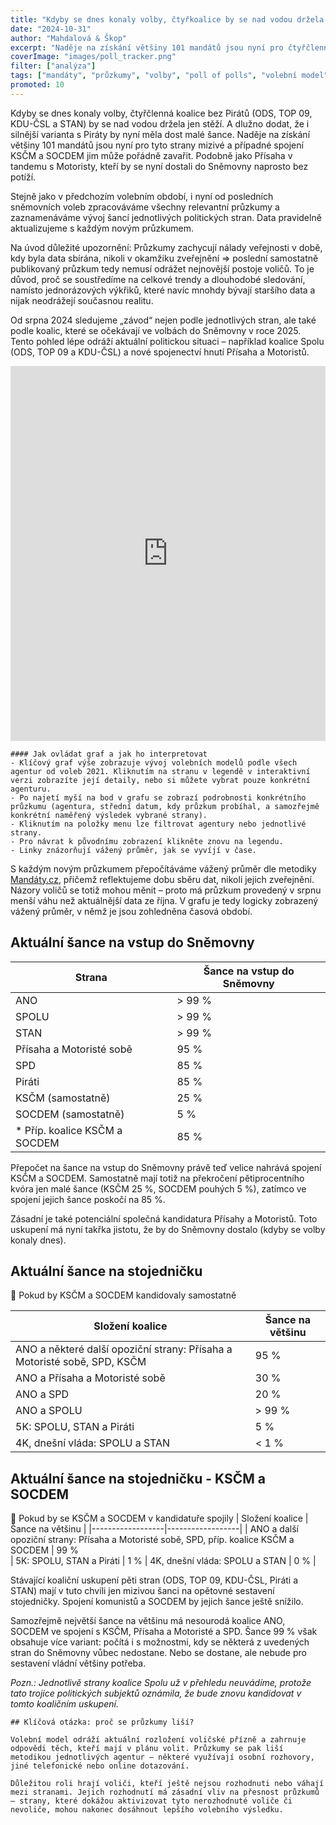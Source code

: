 ```yaml
---
title: "Kdyby se dnes konaly volby, čtyřkoalice by se nad vodou držela jen stěží"
date: "2024-10-31"
author: "Mahdalová & Škop"
excerpt: "Naděje na získání většiny 101 mandátů jsou nyní pro čtyřčlennou koalici bez Pirátů (ODS, TOP 09, KDU-ČSL a STAN) mizivé."
coverImage: "images/poll_tracker.png"
filter: ["analýza"]
tags: ["mandáty", "průzkumy", "volby", "poll of polls", "volební model", "Sněmovna", "Parlament", "Česko"]
promoted: 10
---
```


Kdyby se dnes konaly volby, čtyřčlenná koalice bez Pirátů (ODS, TOP 09, KDU-ČSL a STAN) by se nad vodou držela jen stěží. A dlužno dodat, že i silnější varianta s Piráty by nyní měla dost malé šance. Naděje na získání většiny 101 mandátů jsou nyní pro tyto strany mizivé a případné spojení KSČM a SOCDEM jim může pořádně zavařit. Podobně jako Přísaha v tandemu s Motoristy, kteří by se nyní dostali do Sněmovny naprosto bez potíží.

Stejně jako v předchozím volebním období, i nyní od posledních sněmovních voleb zpracováváme všechny relevantní průzkumy a zaznamenáváme vývoj šancí jednotlivých politických stran. Data pravidelně aktualizujeme s každým novým průzkumem.

Na úvod důležité upozornění: Průzkumy zachycují nálady veřejnosti v době, kdy byla data sbírána, nikoli v okamžiku zveřejnění ⇒ poslední samostatně publikovaný průzkum tedy nemusí odrážet nejnovější postoje voličů. To je důvod, proč se soustředíme na celkové trendy a dlouhodobé sledování, namísto jednorázových výkřiků, které navíc mnohdy bývají staršího data a nijak neodrážejí současnou realitu.

Od srpna 2024 sledujeme „závod“ nejen podle jednotlivých stran, ale také podle koalic, které se očekávají ve volbách do Sněmovny v roce 2025. Tento pohled lépe odráží aktuální politickou situaci – například koalice Spolu (ODS, TOP 09 a KDU-ČSL) a nové spojenectví hnutí Přísaha a Motoristů.

<iframe src='https://flo.uri.sh/visualisation/20050986/embed' title='Interactive or visual content' className='flourish-embed-iframe' frameBorder='0' scrolling='no' width="100%" height="600px" allowFullScreen></iframe>

```box
#### Jak ovládat graf a jak ho interpretovat
- Klíčový graf výše zobrazuje vývoj volebních modelů podle všech agentur od voleb 2021. Kliknutím na stranu v legendě v interaktivní verzi zobrazíte její detaily, nebo si můžete vybrat pouze konkrétní agenturu.
- Po najetí myší na bod v grafu se zobrazí podrobnosti konkrétního průzkumu (agentura, střední datum, kdy průzkum probíhal, a samozřejmě konkrétní naměřený výsledek vybrané strany).
- Kliknutím na položky menu lze filtrovat agentury nebo jednotlivé strany.
- Pro návrat k původnímu zobrazení klikněte znovu na legendu.
- Linky znázorňují vážený průměr, jak se vyvíjí v čase.
```

S každým novým průzkumem přepočítáváme vážený průměr dle metodiky [Mandáty.cz](https://mandaty.cz), přičemž reflektujeme dobu sběru dat, nikoli jejich zveřejnění. Názory voličů se totiž mohou měnit – proto má průzkum provedený v srpnu menší váhu než aktuálnější data ze října. V grafu je tedy logicky zobrazený vážený průměr, v němž je jsou zohledněna časová období.

## Aktuální šance na vstup do Sněmovny

| Strana                        | Šance na vstup do Sněmovny                                    |
|-------------------------------|---------------------------------------------------------------|
| ANO                           | > 99 %                                                        |
| SPOLU                         | > 99 %                                                        |
| STAN                          | > 99 %                                                        |
| Přísaha a Motoristé sobě      | 95 %                                                          |
| SPD                           | 85 %                                                          |
| Piráti                        | 85 %                                                          |
| KSČM (samostatně)             | 25 %                                                          |
| SOCDEM (samostatně)           | 5 %                                                           |
| * Příp. koalice KSČM a SOCDEM | 85 %                                                          |

Přepočet na šance na vstup do Sněmovny právě teď velice nahrává spojení KSČM a SOCDEM. Samostatně mají totiž na překročení pětiprocentního kvóra jen malé šance (KSČM 25 %, SOCDEM pouhých 5 %), zatímco ve spojení jejich šance poskočí na 85 %.

Zásadní je také potenciální společná kandidatura Přísahy a Motoristů. Toto uskupení má nyní takřka jistotu, že by do Sněmovny dostalo (kdyby se volby konaly dnes).

## Aktuální šance na stojedničku
🔴 Pokud by KSČM a SOCDEM kandidovaly samostatně

| Složení koalice                                               | Šance na většinu |
|---------------------------------------------------------------|------------------------------------------------------|
| ANO a některé další opoziční strany: Přísaha a Motoristé sobě, SPD, KSČM | 95 %                                                |
| ANO a Přísaha a Motoristé sobě                                | 30 %                                                |
| ANO a SPD                                                     | 20 %                                                |
| ANO a SPOLU                                                   | > 99 %                                              |
| 5K: SPOLU, STAN a Piráti                                      | 5 %                                                 |
| 4K, dnešní vláda: SPOLU a STAN                                | < 1 %                                               |

## Aktuální šance na stojedničku - KSČM a SOCDEM
🔴 Pokud by se KSČM a SOCDEM v kandidatuře spojily
| Složení koalice  | Šance na většinu |
|------------------|------------------|
| ANO a další opoziční strany: Přísaha a Motoristé sobě, SPD, příp. koalice KSČM a SOCDEM | 99 %  
| 5K: SPOLU, STAN a Piráti  | 1 %
| 4K, dnešní vláda: SPOLU a STAN | 0 % |

Stávající koaliční uskupení pěti stran (ODS, TOP 09, KDU-ČSL, Piráti a STAN) mají v tuto chvíli jen mizivou šanci na opětovné sestavení stojedničky. Spojení komunistů a SOCDEM by jejich šance ještě snížilo.

Samozřejmě největší šance na většinu má nesourodá koalice ANO, SOCDEM ve spojení s KSČM, Přísaha a Motoristé a SPD. Šance 99 % však obsahuje více variant: počítá i s možnostmi, kdy se některá z uvedených stran do Sněmovny vůbec nedostane. Nebo se dostane, ale nebude pro sestavení vládní většiny potřeba.

_Pozn.: Jednotlivě strany koalice Spolu už v přehledu neuvádíme, protože tato trojice politických subjektů oznámila, že bude znovu kandidovat v tomto koaličním uskupení._

```box
## Klíčová otázka: proč se průzkumy liší?

Volební model odráží aktuální rozložení voličské přízně a zahrnuje odpovědi těch, kteří mají v plánu volit. Průzkumy se pak liší metodikou jednotlivých agentur – některé využívají osobní rozhovory, jiné telefonické nebo online dotazování.

Důležitou roli hrají voliči, kteří ještě nejsou rozhodnuti nebo váhají mezi stranami. Jejich rozhodnutí má zásadní vliv na přesnost průzkumů – strany, které dokážou aktivizovat tyto nerozhodnuté voliče či nevoliče, mohou nakonec dosáhnout lepšího volebního výsledku.
```
